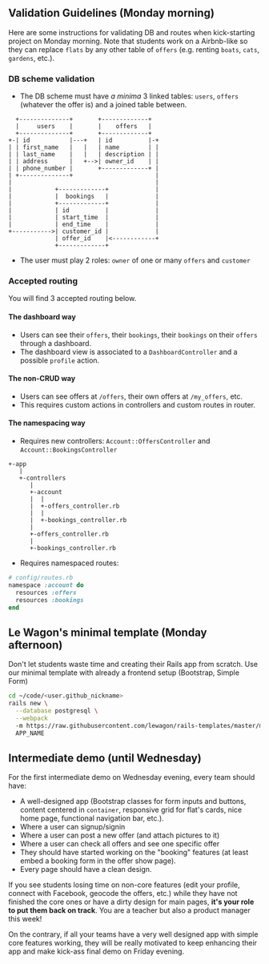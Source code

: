 ## Validation Guidelines (Monday morning)

Here are some instructions for validating DB and routes when kick-starting project on Monday morning. Note that students work on a Airbnb-like so they can replace `flats` by any other table of `offers` (e.g. renting `boats`, `cats`, `gardens`, etc.).

### DB scheme validation

- The DB scheme must have _a minima_ 3 linked tables: `users`, `offers` (whatever the offer is) and a joined table between.

```
  +--------------+       +-------------+
  |     users    |       |    offers   |
  +--------------+       +-------------+
+-| id           |---+   | id          |-+
| | first_name   |   |   | name        | |
| | last_name    |   |   | description | |
| | address      |   +-->| owner_id    | |
| | phone_number |       +-------------+ |
| +--------------+                       |
|                                        |
|            +-------------+             |
|            |  bookings   |             |
|            +-------------+             |
|            | id          |             |
|            | start_time  |             |
|            | end_time    |             |
+----------->| customer_id |             |
             | offer_id    |<------------+
             +-------------+
```

- The user must play 2 roles: `owner` of one or many `offers` and `customer`

### Accepted routing

You will find 3 accepted routing below.

#### The dashboard way

- Users can see their `offers`, their `bookings`, their `bookings` on their `offers` through a dashboard.
- The dashboard view is associated to a `DashboardController` and a possible `profile` action.

#### The non-CRUD way

- Users can see offers at `/offers`, their own offers at `/my_offers`, etc.
- This requires custom actions in controllers and custom routes in router.

#### The namespacing way

- Requires new controllers: `Account::OffersController` and `Account::BookingsController`

```
+-app
   |
   +-controllers
      |
      +-account
      |  |
      |  +-offers_controller.rb
      |  |
      |  +-bookings_controller.rb
      |
      +-offers_controller.rb
      |
      +-bookings_controller.rb
```
- Requires namespaced routes:

```ruby
# config/routes.rb
namespace :account do
  resources :offers
  resources :bookings
end
```

## Le Wagon's minimal template (Monday afternoon)

Don't let students waste time and creating their Rails app from scratch. Use our minimal template with already a frontend setup (Bootstrap, Simple Form)

```bash
cd ~/code/<user.github_nickname>
rails new \
  --database postgresql \
  --webpack
  -m https://raw.githubusercontent.com/lewagon/rails-templates/master/minimal.rb \
  APP_NAME
```

## Intermediate demo (until Wednesday)

For the first intermediate demo on Wednesday evening, every team should have:

- A well-designed app (Bootstrap classes for form inputs and buttons, content centered in `container`, responsive grid for flat's cards, nice home page, functional navigation bar, etc.).
- Where a user can signup/signin
- Where a user can post a new offer (and attach pictures to it)
- Where a user can check all offers and see one specific offer
- They should have started working on the "booking" features (at least embed a booking form in the offer show page).
- Every page should have a clean design.

If you see students losing time on non-core features (edit your profile, connect with Facebook, geocode the offers, etc.) while they have not finished the core ones or have a dirty design for main pages, **it's your role to put them back on track**. You are a teacher but also a product manager this week!

On the contrary, if all your teams have a very well designed app with simple core features working, they will be really motivated to keep enhancing their app and make kick-ass final demo on Friday evening.
